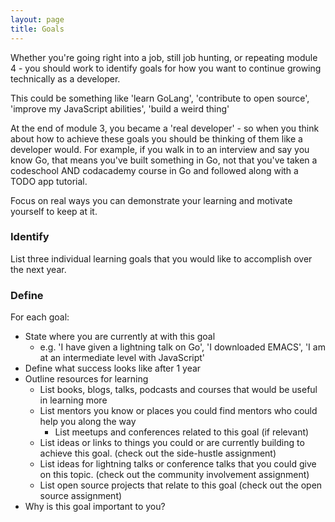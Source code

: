 ```yaml
---
layout: page
title: Goals
---
```


Whether you're going right into a job, still job hunting, or repeating module 4 - you should work to identify goals for how you want to continue growing technically as a developer.

This could be something like 'learn GoLang', 'contribute to open source', 'improve my JavaScript abilities', 'build a weird thing'

At the end of module 3, you became a 'real developer' - so when you think about how to achieve these goals you should be thinking of them like a developer would. For example, if you walk in to an interview and say you know Go, that means you've built something in Go, not that you've taken a codeschool AND codacademy course in Go and followed along with a TODO app tutorial.

Focus on real ways you can demonstrate your learning and motivate yourself to keep at it.

### Identify

List three individual learning goals that you would like to accomplish over the next year.

### Define

For each goal:
  - State where you are currently at with this goal
    - e.g. 'I have given a lightning talk on Go', 'I downloaded EMACS', 'I am at an intermediate level with JavaScript'
  - Define what success looks like after 1 year
  - Outline resources for learning
    - List books, blogs, talks, podcasts and courses that would be useful in learning more
    - List mentors you know or places you could find mentors who could help you along the way
        - List meetups and conferences related to this goal (if relevant)
    - List ideas or links to things you could or are currently building to achieve this goal. (check out the side-hustle assignment)
    - List ideas for lightning talks or conference talks that you could give on this topic. (check out the community involvement assignment)
    - List open source projects that relate to this goal (check out the open source assignment)
  - Why is this goal important to you?
